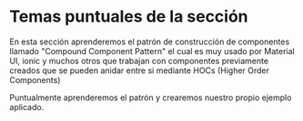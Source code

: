 # Temas puntuales de la sección

En esta sección aprenderemos el patrón de construcción de componentes llamado "Compound Component Pattern" el cual es
muy usado por Material UI, ionic y muchos otros que trabajan con componentes previamente creados que se pueden anidar
entre si mediante HOCs (Higher Order Components)

Puntualmente aprenderemos el patrón y crearemos nuestro propio ejemplo aplicado.